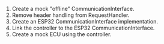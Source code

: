 1. Create a mock "offline" CommunicationInterface.
  1. Remove header handling from RequestHandler.
2. Create an ESP32 CommunicationInterface implementation.
3. Link the controller to the ESP32 CommunicationInterface.
4. Create a mock ECU using the controller.
